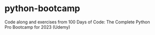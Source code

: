 # python-bootcamp
Code along and exercises from 100 Days of Code: The Complete Python Pro Bootcamp for 2023 (Udemy)
